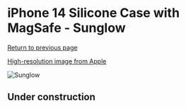 # iPhone 14 Silicone Case with MagSafe - Sunglow

[Return to previous page](/iphone_14)

[High-resolution image from Apple](https://store.storeimages.cdn-apple.com/8756/as-images.apple.com/is/MPTD3?wid=4500&hei=4500&fmt=png)

<div style="width: 500px"><img src="/everyphone/MPTD3.png" alt="Sunglow"></div>

## Under construction
